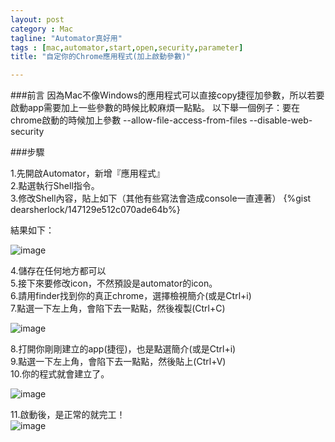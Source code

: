 ```yaml
---
layout: post
category : Mac 
tagline: "Automator真好用"
tags : [mac,automator,start,open,security,parameter]
title: "自定你的Chrome應用程式(加上啟動參數)"

---
```


###前言
因為Mac不像Windows的應用程式可以直接copy捷徑加參數，所以若要啟動app需要加上一些參數的時候比較麻煩一點點。
以下舉一個例子：要在chrome啟動的時候加上參數 --allow-file-access-from-files --disable-web-security

###步驟

1.先開啟Automator，新增『應用程式』  
2.點選執行Shell指令。  
3.修改Shell內容，貼上如下（其他有些寫法會造成console一直連著）
{%gist dearsherlock/147129e512c070ade64b%}

結果如下： 
 
![image](https://farm8.staticflickr.com/7521/15211120714_10229959b5_o.png)

4.儲存在任何地方都可以  
5.接下來要修改icon，不然預設是automator的icon。   
6.請用finder找到你的真正chrome，選擇檢視簡介(或是Ctrl+i)  
7.點選一下左上角，會陷下去一點點，然後複製(Ctrl+C)  

![image](https://farm8.staticflickr.com/7513/15645626607_575fd98ea1_o.png)  

8.打開你剛剛建立的app(捷徑)，也是點選簡介(或是Ctrl+i)   
9.點選一下左上角，會陷下去一點點，然後貼上(Ctrl+V)   
10.你的程式就會建立了。  

![image](https://farm8.staticflickr.com/7571/15832350922_d709721af3_o.png)

11.啟動後，是正常的就完工！  
![image](https://farm9.staticflickr.com/8654/15210903944_da883cf910_o.png)